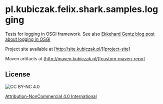 
pl.kubiczak.felix.shark.samples.logging
=======================================

Tests for logging in OSGI framework.
See also [Ekkehard Gentz blog post about logging in OSGI][osgi-logging]

Project site available at [http://site.kubiczak.pl/][project-site]

Maven artifacts at [http://maven.kubiczak.pl/][custom-maven-repo]

License
-------

![CC BY-NC 4.0](https://licensebuttons.net/l/by-nc/4.0/88x31.png "Attribution-NonCommercial 4.0 International")

[Attribution-NonCommercial 4.0 International][license]

[license]: http://creativecommons.org/licenses/by-nc/4.0/
[project-site]: http://site.kubiczak.pl/
[custom-maven-repo]: http://maven.kubiczak.pl/
[osgi-logging]: https://ekkescorner.wordpress.com/2009/09/03/osgi-logging-part-2-logservices-vs-classic-logger/

